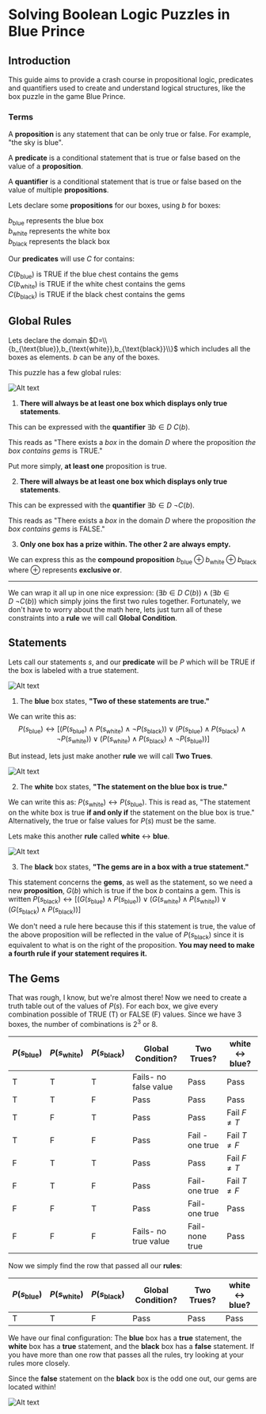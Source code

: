 # Solving Boolean Logic Puzzles in Blue Prince

## Introduction

This guide aims to provide a crash course in propositional logic, predicates and quantifiers used to create and understand logical structures, like the box puzzle in the game Blue Prince.

### Terms

A **proposition** is any statement that can be only $\text{true}$ or $\text{false}$. For example, "the sky is blue".

A **predicate** is a conditional statement that is $\text{true}$ or $\text{false}$ based on the value of a **proposition**.

A **quantifier** is a conditional statement that is $\text{true}$ or $\text{false}$ based on the value of multiple **propositions**.

Lets declare some **propositions** for our boxes, using $b$ for boxes:

$b_{\text{blue}}$ represents the blue box<br>
$b_{\text{white}}$ represents the white box<br>
$b_{\text{black}}$ represents the black box<br>

Our **predicates** will use $C$ for contains:

$C(b_{\text{blue}})$ is TRUE if the blue chest contains the gems<br>
$C(b_{\text{white}})$ is TRUE if the white chest contains the gems<br>
$C(b_{\text{black}})$ is TRUE if the black chest contains the gems<br>

## Global Rules

Lets declare the domain $D=\\{b_{\text{blue}},b_{\text{white}},b_{\text{black}}\\}$ which includes all the boxes as elements. $b$ can be any of the boxes.

This puzzle has a few global rules:

![Alt text](global-rules.png)

1. **There will always be at least one box which displays only true statements**.

This can be expressed with the **quantifier** $∃b∈D\ C(b)$.

This reads as "There exists a *box* in the domain $D$ where the proposition *the box contains gems* is TRUE." 

Put more simply, **at least one** proposition is true.

2. **There will always be at least one box which displays only true statements**.

This can be expressed with the **quantifier** $∃b∈D\ \neg C(b)$.

This reads as "There exists a *box* in the domain $D$ where the proposition *the box contains gems* is FALSE." 

3. **Only one box has a prize within. The other 2 are always empty.**

We can express this as the **compound proposition** $b_{\text{blue}} \oplus  b_{\text{white}} \oplus b_{\text{black}}$ where $\oplus$ represents **exclusive or**. 

---

We can wrap it all up in one nice expression: $(∃b∈D\ C(b)) \wedge (∃b∈D\ \neg C(b))$ which simply joins the first two rules together. Fortunately, we don't have to worry about the math here, lets just turn all of these constraints into a **rule** we will call **Global Condition**. 

## Statements

Lets call our statements $s$, and our **predicate** will be $P$ which will be TRUE if the box is labeled with a true statement.

![Alt text](blue-box.png)

1. The **blue** box states, **"Two of these statements are true."**

We can write this as: $$P(s_{\text{blue}})↔[(P(s_{\text{blue}})∧P(s_{\text{white}})∧¬P(s_{\text{black}}))∨(P(s_{\text{blue}})∧P(s_{\text{black}})∧¬P(s_{\text{white}}))∨(P(s_{\text{white}})∧P(s_{\text{black}})∧¬P(s_{\text{blue}}))]$$

But instead, lets just make another **rule** we will call **Two Trues**.

![Alt text](white-box.png)

2. The **white** box states, **"The statement on the blue box is true."**

We can write this as: $P(s_{\text{white}})↔P(s_{\text{blue}})$.
This is read as, "The statement on the white box is true **if and only if** the statement on the blue box is true." 
Alternatively, the true or false values for $P(s)$ must be the same.

Lets make this another **rule** called **white** $\leftrightarrow$ **blue**.

![Alt text](black-box.png)

3. The **black** box states, **"The gems are in a box with a true statement."**

This statement concerns the **gems**, as well as the statement, so we need a new **proposition**, $G(b)$ which is true if the box $b$ contains a gem.
This is written $P(s_{\text{black}})↔[(G(s_{\text{blue}})∧P(s_{\text{blue}}))∨(G(s_{\text{white}})∧P(s_{\text{white}}))∨(G(s_{\text{black}})∧P(s_{\text{black}}))]$

We don't need a rule here because this if this statement is true, the value of the above proposition will be reflected in the value of $P(s_\text{black})$ since it is equivalent to what is on the right of the proposition. **You may need to make a fourth rule if your statement requires it.**

## The Gems

That was rough, I know, but we're almost there! Now we need to create a truth table out of the values of $P(s)$. For each box, we give every combination possible of TRUE (T) or FALSE (F) values. Since we have 3 boxes, the number of combinations is $2^3$ or 8.

| $P(s_{\text{blue}})$ | $P(s_\text{white})$ | $P(s_\text{black})$ | Global Condition?     | Two Trues?      | white $\leftrightarrow$ blue? |
| -------------------- | ------------------- | ------------------- | --------------------- | --------------- | ----------------------------- |
| T                    | T                   | T                   | Fails- no false value | Pass            | Pass                          |
| T                    | T                   | F                   | Pass                  | Pass            | Pass                          |
| T                    | F                   | T                   | Pass                  | Pass            | Fail $F\ne T$                 |
| T                    | F                   | F                   | Pass                  | Fail - one true | Fail $T\ne F$                 |
| F                    | T                   | T                   | Pass                  | Pass            | Fail $F\ne T$                          |
| F                    | T                   | F                   | Pass                  | Fail- one true  | Fail $T\ne F$                 |
| F                    | F                   | T                   | Pass                  | Fail- one true  | Pass                          |
| F                    | F                   | F                   | Fails- no true value  | Fail- none true | Pass                          |

Now we simply find the row that passed all our **rules**:

| $P(s_{\text{blue}})$ | $P(s_\text{white})$ | $P(s_\text{black})$ | Global Condition? | Two Trues? | white $\leftrightarrow$ blue? |
| -------------------- | ------------------- | ------------------- | ----------------- | ---------- | ---------------------- |
| T                    | T                   | F                   | Pass              | Pass       | Pass                   |

We have our final configuration: The **blue** box has a **true** statement, the **white** box has a **true** statement, and the **black** box has a **false** statement. If you have more than one row that passes all the rules, try looking at your rules more closely.

Since the **false** statement on the **black** box is the odd one out, our gems are located within!

![Alt text](gems.png)
